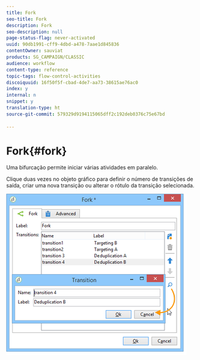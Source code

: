 ```yaml
---
title: Fork
seo-title: Fork
description: Fork
seo-description: null
page-status-flag: never-activated
uuid: 90db1991-cff9-4dbd-a478-7aae1d845836
contentOwner: sauviat
products: SG_CAMPAIGN/CLASSIC
audience: workflow
content-type: reference
topic-tags: flow-control-activities
discoiquuid: 16f50f5f-cbad-4de7-aa73-38615ae76ac0
index: y
internal: n
snippet: y
translation-type: ht
source-git-commit: 579329d9194115065dff2c192deb0376c75e67bd

---
```



# Fork{#fork}

Uma bifurcação permite iniciar várias atividades em paralelo.

Clique duas vezes no objeto gráfico para definir o número de transições de saída, criar uma nova transição ou alterar o rótulo da transição selecionada.

![](assets/s_user_segmentation_fork.png)

